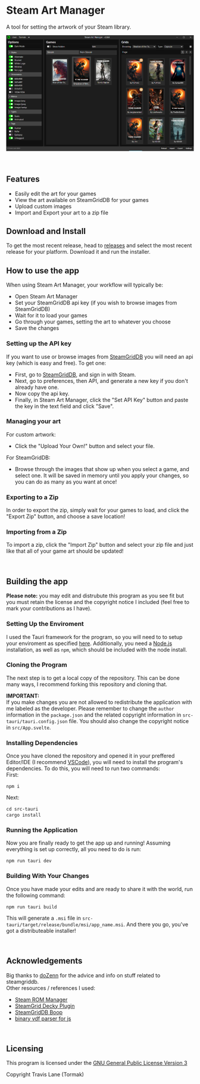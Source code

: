 # Steam Art Manager
A tool for setting the artwork of your Steam library.

![Steam Art Manager's Main UI](public//images/../progress-images/v2.0.0/final-ui.png)

<br/>

## Features
 - Easily edit the art for your games
 - View the art available on SteamGridDB for your games
 - Upload custom images
 - Import and Export your art to a zip file

## Download and Install
To get the most recent release, head to [releases](https://github.com/Tormak9970/Steam-Art-Manager/releases) and select the most recent release for your platform. Download it and run the installer.

## How to use the app
When using Steam Art Manager, your workflow will typically be:
 - Open Steam Art Manager
 - Set your SteamGridDB api key (if you wish to browse images from SteamGridDB)
 - Wait for it to load your games
 - Go through your games, setting the art to whatever you choose
 - Save the changes

### Setting up the API key
If you want to use or browse images from [SteamGridDB](https://steamgriddb.com) you will need an api key (which is easy and free). To get one:
 - First, go to [SteamGridDB](https://steamgriddb.com), and sign in with Steam.
 - Next, go to preferences, then API, and generate a new key if you don't already have one.
 - Now copy the api key.
 - Finally, in Steam Art Manager, click the "Set API Key" button and paste the key in the text field and click "Save".

### Managing your art
For custom artwork:
 - Click the "Upload Your Own!" button and select your file.

For SteamGridDB:
 - Browse through the images that show up when you select a game, and select one. It will be saved in memory until you apply your changes, so you can do as many as you want at once!

### Exporting to a Zip
In order to export the zip, simply wait for your games to load, and click the "Export Zip" button, and choose a save location!

### Importing from a Zip
To import a zip, click the "Import Zip" button and select your zip file and just like that all of your game art should be updated!

<br/>

## Building the app
**Please note:** you may edit and distrubute this program as you see fit but you must retain the license and the copyright notice I included (feel free to mark your contributions as I have). <br/>

### Setting Up the Enviroment
I used the Tauri framework for the program, so you will need to to setup your enviroment as specified [here](https://tauri.app/v1/guides/getting-started/prerequisites). Additionally, you need a [Node.js](https://nodejs.org/en/) installation, as well as `npm`, which should be included with the node install.

### Cloning the Program
The next step is to get a local copy of the repository. This can be done many ways, I recommend forking this repository and cloning that. <br/>

**IMPORTANT:**<br/>
If you make changes you are not allowed to redistribute the application with me labeled as the developer. Please remember to change the `author` information in the `package.json` and the related copyright information in `src-tauri/tauri.config.json` file. You should also change the copyright notice in `src/App.svelte`.

### Installing Dependencies
Once you have cloned the repository and opened it in your preffered Editor/IDE (I recommend [VSCode](https://code.visualstudio.com/)), you will need to install the program's dependencies. To do this, you will need to run two commands: <br/>
First:<br/>
```
npm i
```
Next:<br/>
```
cd src-tauri
cargo install
```

### Running the Application
Now you are finally ready to get the app up and running! Assuming everything is set up correctly, all you need to do is run:<br/>
```
npm run tauri dev
```

### Building With Your Changes
Once you have made your edits and are ready to share it with the world, run the following command:
```
npm run tauri build
```
This will generate a `.msi` file in `src-tauri/target/release/bundle/msi/app_name.msi`. And there you go, you've got a distributeable installer!

<br/>

## Acknowledgements
Big thanks to [doZenn](https://github.com/doZenn) for the advice and info on stuff related to steamgriddb. <br/>
Other resources / references I used:
 - [Steam ROM Manager](https://github.com/SteamGridDB/steam-rom-manager)
 - [SteamGrid Decky Plugin](https://github.com/SteamGridDB/decky-steamgriddb)
 - [SteamGridDB Boop](https://github.com/SteamGridDB/SGDBoop)
 - [binary vdf parser for js](https://github.com/cbartondock/node-binary-vdf)

<br/>

## Licensing
This program is licensed under the [GNU General Public License Version 3](https://www.gnu.org/licenses/#GPL)

Copyright Travis Lane (Tormak) 
